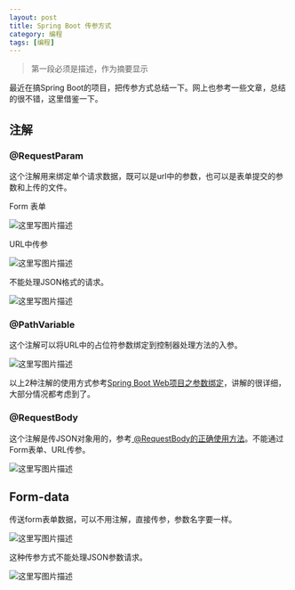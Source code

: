 ```yaml
---
layout: post
title: Spring Boot 传参方式
category: 编程 
tags: [编程]
---
```

>第一段必须是描述，作为摘要显示



最近在搞Spring Boot的项目，把传参方式总结一下。网上也参考一些文章，总结的很不错，这里借鉴一下。

## 注解

### @RequestParam

这个注解用来绑定单个请求数据，既可以是url中的参数，也可以是表单提交的参数和上传的文件。

Form 表单

![这里写图片描述](http://img.blog.csdn.net/20170419164616408?watermark/2/text/aHR0cDovL2Jsb2cuY3Nkbi5uZXQvUmlja3lJVA==/font/5a6L5L2T/fontsize/400/fill/I0JBQkFCMA==/dissolve/70/gravity/SouthEast)


URL中传参

![这里写图片描述](http://img.blog.csdn.net/20170419165104118?watermark/2/text/aHR0cDovL2Jsb2cuY3Nkbi5uZXQvUmlja3lJVA==/font/5a6L5L2T/fontsize/400/fill/I0JBQkFCMA==/dissolve/70/gravity/SouthEast)

不能处理JSON格式的请求。

![这里写图片描述](http://img.blog.csdn.net/20170419164940053?watermark/2/text/aHR0cDovL2Jsb2cuY3Nkbi5uZXQvUmlja3lJVA==/font/5a6L5L2T/fontsize/400/fill/I0JBQkFCMA==/dissolve/70/gravity/SouthEast)

### @PathVariable

这个注解可以将URL中的占位符参数绑定到控制器处理方法的入参。

![这里写图片描述](http://img.blog.csdn.net/20170419165317326?watermark/2/text/aHR0cDovL2Jsb2cuY3Nkbi5uZXQvUmlja3lJVA==/font/5a6L5L2T/fontsize/400/fill/I0JBQkFCMA==/dissolve/70/gravity/SouthEast)

以上2种注解的使用方式参考[Spring Boot Web项目之参数绑定](http://www.cnblogs.com/nicekk/p/6072130.html)，讲解的很详细，大部分情况都考虑到了。

### @RequestBody
这个注解是传JSON对象用的，参考[ @RequestBody的正确使用方法](http://blog.csdn.net/li954644351/article/details/51160229)。不能通过Form表单、URL传参。

![这里写图片描述](http://img.blog.csdn.net/20170419174259147?watermark/2/text/aHR0cDovL2Jsb2cuY3Nkbi5uZXQvUmlja3lJVA==/font/5a6L5L2T/fontsize/400/fill/I0JBQkFCMA==/dissolve/70/gravity/SouthEast)

## Form-data
 传送form表单数据，可以不用注解，直接传参，参数名字要一样。

![这里写图片描述](http://img.blog.csdn.net/20170419162649006?watermark/2/text/aHR0cDovL2Jsb2cuY3Nkbi5uZXQvUmlja3lJVA==/font/5a6L5L2T/fontsize/400/fill/I0JBQkFCMA==/dissolve/70/gravity/SouthEast)

这种传参方式不能处理JSON参数请求。

![这里写图片描述](http://img.blog.csdn.net/20170419164335140?watermark/2/text/aHR0cDovL2Jsb2cuY3Nkbi5uZXQvUmlja3lJVA==/font/5a6L5L2T/fontsize/400/fill/I0JBQkFCMA==/dissolve/70/gravity/SouthEast)